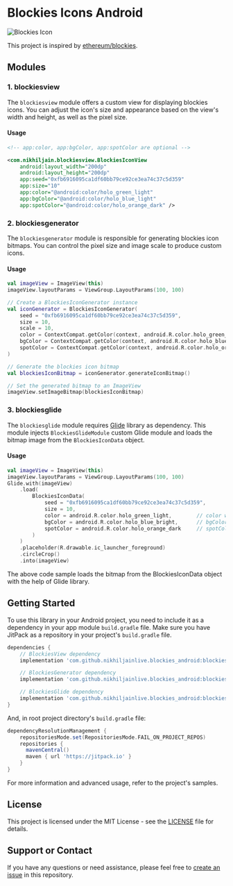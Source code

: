 # Blockies Icons Android

![Blockies Icon](https://github.com/nikhiljainlive/blockies_android/assets/47408125/5076a5a7-5f79-407b-bb3a-e52b04d884b5)

This project is inspired by [ethereum/blockies](https://github.com/ethereum/blockies).

## Modules

### 1. blockiesview

The `blockiesview` module offers a custom view for displaying blockies icons. You can adjust the icon's size and appearance based on the view's width and height, as well as the pixel size.

#### Usage

```xml
<!-- app:color, app:bgColor, app:spotColor are optional -->

<com.nikhiljain.blockiesview.BlockiesIconView
    android:layout_width="200dp"
    android:layout_height="200dp"
    app:seed="0xfb6916095ca1df60bb79ce92ce3ea74c37c5d359"
    app:size="10"
    app:color="@android:color/holo_green_light"
    app:bgColor="@android:color/holo_blue_light"
    app:spotColor="@android:color/holo_orange_dark" />
```

### 2. blockiesgenerator

The `blockiesgenerator` module is responsible for generating blockies icon bitmaps. You can control the pixel size and image scale to produce custom icons.

#### Usage

```kotlin
val imageView = ImageView(this)
imageView.layoutParams = ViewGroup.LayoutParams(100, 100)

// Create a BlockiesIconGenerator instance
val iconGenerator = BlockiesIconGenerator(
    seed = "0xfb6916095ca1df60bb79ce92ce3ea74c37c5d359",
    size = 10,
    scale = 10,
    color = ContextCompat.getColor(context, android.R.color.holo_green_light),       // color will be generated as per the seed if not passed
    bgColor = ContextCompat.getColor(context, android.R.color.holo_blue_bright),     // bgColor will be generated as per the seed if not passed
    spotColor = ContextCompat.getColor(context, android.R.color.holo_orange_dark)    // spotColor will be generated as per the seed if not passed
)

// Generate the blockies icon bitmap
val blockiesIconBitmap = iconGenerator.generateIconBitmap()

// Set the generated bitmap to an ImageView
imageView.setImageBitmap(blockiesIconBitmap)
```

### 3. blockiesglide

The `blockiesglide` module requires [Glide](https://github.com/bumptech/glide) library as dependency. This module injects `BlockiesGlideModule` custom Glide module and loads the bitmap image from the `BlockiesIconData` object.

#### Usage

```kotlin
val imageView = ImageView(this)
imageView.layoutParams = ViewGroup.LayoutParams(100, 100)
Glide.with(imageView)
    .load(
        BlockiesIconData(
            seed = "0xfb6916095ca1df60bb79ce92ce3ea74c37c5d359",
            size = 10,
            color = android.R.color.holo_green_light,        // color will be generated as per the seed if not passed
            bgColor = android.R.color.holo_blue_bright,      // bgColor will be generated as per the seed if not passed
            spotColor = android.R.color.holo_orange_dark     // spotColor will be generated as per the seed if not passed
        )
    )
    .placeholder(R.drawable.ic_launcher_foreground)
    .circleCrop()
    .into(imageView)

```

The above code sample loads the bitmap from the BlockiesIconData object with the help of Glide library.

## Getting Started

To use this library in your Android project, you need to include it as a dependency in your app module `build.gradle` file. Make sure you have JitPack as a repository in your project's `build.gradle` file.

```gradle
dependencies {
    // BlockiesView dependency
    implementation 'com.github.nikhiljainlive.blockies_android:blockiesview:v0.2.0'

    // BlockiesGenerator dependency
    implementation 'com.github.nikhiljainlive.blockies_android:blockiesgenerator:v0.2.0'

    // BlockiesGlide dependency
    implementation 'com.github.nikhiljainlive.blockies_android:blockiesglide:v0.2.0'
}
```

And, in root project directory's `build.gradle` file:

```gradle
dependencyResolutionManagement {
    repositoriesMode.set(RepositoriesMode.FAIL_ON_PROJECT_REPOS)
    repositories {
      mavenCentral()
      maven { url 'https://jitpack.io' }
    }
}
```

For more information and advanced usage, refer to the project's samples.

## License

This project is licensed under the MIT License - see the [LICENSE](https://github.com/nikhiljainlive/blockies_android/blob/main/LICENSE) file for details.

## Support or Contact

If you have any questions or need assistance, please feel free to [create an issue](https://github.com/nikhiljainlive/blockies_android/issues) in this repository.
